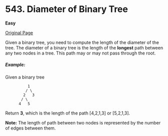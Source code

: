 # 543. Diameter of Binary Tree

**Easy**

[Original Page](https://leetcode.com/problems/diameter-of-binary-tree/)

Given a binary tree, you need to compute the length of the diameter of the tree. The diameter of a binary tree is the length of the __longest__ path between any two nodes in a tree. This path may or may not pass through the root.

##### Example:
Given a binary tree 
```
          1
         / \
        2   3
       / \     
      4   5    
```
Return __3__, which is the length of the path [4,2,1,3] or [5,2,1,3].

__Note:__ The length of path between two nodes is represented by the number of edges between them.
